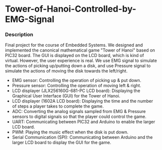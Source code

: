 # Tower-of-Hanoi-Controlled-by-EMG-Signal

### Description
Final project for the course of Embedded Systems. We designed and implemented the canonical mathematical game "Tower of Hanoi" based on PIC32 board. The GUI is displayed on the LCD board, which is kind of virtual. However, the user experience is real. We use EMG signal to simulate the actions of picking up/putting down a disk, and use Pressure signal to simulate the actions of moving the disk towards the left/right.

* EMG sensor: Controlling the operation of picking up & put down.
* Pressure sensor: Controlling the operation of moving left & right.
* LCD displayer (JLX256160G-681-PC LCD board): Displaying the Graphical User Interface (GUI) for the Tower of Hanoi.
* LCD displayer (1602A LCD board): Displaying the time and the number of steps a player takes to complete the game. 
* ADC: Converting the analog signals sampled from EMG & Pressure sensors to digital signals so that the player could control the game.
* UART: Communicating between PIC32 and Arduino to enable the larger LCD board.
* PWM: Playing the music effect when the disk is put down.
* Serial Communication (SPI): Communicating between Arduino and the larger LCD board to display the GUI for the game.

